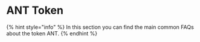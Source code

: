 # ANT Token

{% hint style="info" %}
In this section you can find the main common FAQs about the token ANT.
{% endhint %}

